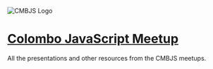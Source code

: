 ![CMBJS Logo](./cmbjs-logo.jpg)

[Colombo JavaScript Meetup](https://www.meetup.com/Colombo-JS-Meetup/)
======================================================================

All the presentations and other resources from the CMBJS meetups.
